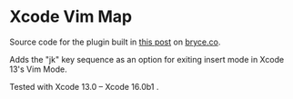 # Xcode Vim Map

Source code for the plugin built in
[this post](https://bryce.co/xcode-vim-map/) on [bryce.co](https://bryce.co/).

Adds the "jk" key sequence as an option for exiting insert mode in Xcode 13's Vim Mode.

Tested with Xcode 13.0 – Xcode 16.0b1 .
